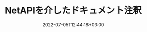 ---
############################# Static ############################
layout: "product"
date: 2022-07-05T12:44:18+03:00
draft: false

product: "Annotation"
product_tag: "annotation"
platform: "Net"
platform_tag: "net"

############################# Head ############################
head_title: "NetドキュメントアノテーションAPI| PDF WordExcelPPTX画像の表示と注釈"
head_description: "Netドキュメント注釈API。 PDF Word DOCX、Excel XLSX、PPTX、EML EMLX、VSS VSD、OTP、CAD、および画像ファイル形式の表示、タグ付け、コメント、および注釈付け."

############################# Header ############################
title: "NetAPIを介したドキュメント注釈"
description: "外部ソフトウェアをインストールせずに、PDF、HTML、MS Office、およびその他のドキュメント形式を表示および注釈付けする機能を備えたNetアプリケーションを構築します."
button:
    enable: true
    icon: "fas fa-arrow-down"
    label: "無料トライアルをダウンロード"
    link: "https://downloads.groupdocs.com/annotation/net"

############################# SubMenu ############################
submenu:
    enable: true
    
    left:
        img_alt: "GroupDocs.Annotation for Net"
        image: "https://www.groupdocs.cloud/templates/groupdocs/images/product-logos/groupdocs-annotation-net.png"
        product: "GroupDocs.Annotation"
        platform: "Net"

    middle:
        button:
            - link: "#overview"
              text: "概要"

            - link: "#features"
              text: "特徴"

            - link: "#support"
              text: "サポート"

            - link: "https://products.groupdocs.app/annotation"
              text: "ライブデモ"

            - link: "https://purchase.groupdocs.com/pricing/annotation/net"
              text: "価格設定"

    right:
        link_download: "https://downloads.groupdocs.com/annotation"
        link_learn: "https://docs.groupdocs.com/annotation/net/"
        link_buy: "https://purchase.groupdocs.com"

############################# Overview ############################
overview:
    enable: true
    content: |
      GroupDocs.Annotation Net APIは、Android、MacOS、Linux、Windowsなどのさまざまなプラットフォームやオペレーティングシステムでドキュメントの注釈を操作できるようにする製品です。 GroupDocs.Annotationは、多くの利点を提供するシンプルなAPIを備えたライブラリを提供します。たとえば、データの機密性を維持する必要がある場合、ライブラリを操作するために必要な電力を選択する必要がある場合、または注釈を使用して作業を部分的に変更する必要がある場合、ライブラリは非常に優れています。軽量で柔軟性があります。

        GroupDocs.Annotation for Net APIを使用すると、テキスト、ポリライン、エリア、アンダーライン、ポイント、透かし、矢印、楕円、テキスト置換、距離、テキストフィールド、リソース編集などのさまざまな種類の注釈を操作できます。 。また、PDF、HTML、Microsoft Office Word、Excelスプレッドシート、PowerPointプレゼンテーション、Visio、Outlook電子メール、画像、メタファイル、CAD描画、その他のさまざまな形式など、最も一般的なドキュメント形式をサポートしています。 APIは、ドキュメントページのサムネイルを取得する機能を提供し、PDFファイルとの間の注釈のインポートとエクスポートをサポートします。

        ライブラリを使用して、[追加]（/annotation/net/add/bmp/）、[編集]（/annotation/net/edit/bmp/）、[エキス]（/annotation/net/extract/bmp/） および[消去]（/annotation/net/remove/bmp/） ドキュメントからの注釈、ドキュメントのローテーション、サムネイルソリューションの変更、これはすべての可能性の完全なリストではありません。また、サポートされているすべてのドキュメント形式内の要件に従って注釈プロパティをカスタマイズするための包括的なデータオブジェクトのセットも提供します。

        Net APIのGroupDocs.Annotationの操作は非常に簡単で、いくつかの基本的な手順で構成されています。最初にライセンスを設定し、次に操作するファイルを選択し、ドキュメントの注釈（削除/編集/抽出/削除）を使用して何らかの方法で操作し、結果を保存する必要があります。詳細については、製品の[ドキュメント]（https://docs.groupdocs.com/annotation/net/getting-started/） または[例]（https://github.com/groupdocs-annotation/GroupDocs.Annotation-for-.Net） セット。

        GroupDocs.Annotationは定期的に更新され、お客様をサポ​​ートします。いつでも質問したり、アイデアを送信したり、新しいもののニーズについて教えてください。新しいバージョンで喜んで実装します。
    tabs:
      enable: true
      
      ## TAB ONE ##
      tab_one:
        description: |
          以下は、Net用のGroupDocs.Annotationの概要です。
      
        right:
          enable: true
          icon: "fab fa-html5"
          title: "概要"
          content: |
            *注釈を追加
            *注釈のエクスポート
            *注釈のインポート
            *返信ベースのコメント
            *注釈の互換性
      
      ## TAB TWO ##
      tab_two:
        description: |
          GroupDocs.Annotation for Netは、Microsoft Office、PDF、画像など、一般的な[ドキュメントファイル形式]（https://docs.groupdocs.com/annotation/net/supported-document-formats/）をすべてサポートしています。
        left:
          enable: true
          table:
            # table loop
            - title: "Microsoft Office Formats"
              content: |
                * **Word**: [DOC](/annotation/net/add/doc/), [DOCX](/annotation/net/add/docx/), [DOCM](/annotation/net/add/docm/), [DOT](/annotation/net/add/dot/), [DOTX](/annotation/net/add/dotx/), [RTF](/annotation/net/add/rtf/)
                * **Excel**: [XLS](/annotation/net/add/xls/), [XLSX](/annotation/net/add/xlsx/), [XLSB](/annotation/net/add/xlsb/), [XLSM](/annotation/net/add/xlsm/)
                * **PowerPoint**: [PPT](/annotation/net/add/ppt/), [PPTX](/annotation/net/add/pptx/), [PPS](/annotation/net/add/pps/), [PPSX](/annotation/net/add/ppsx/), [POTM](/annotation/net/add/potm/), [POTX](/annotation/net/add/potx/), [PPSM](/annotation/net/add/ppsm/), [PPTM](/annotation/net/add/pptm/), [WMF](/annotation/net/add/wmf/), [EMF](/annotation/net/add/emf/)
                * **Outlook**: [EML](/annotation/net/add/eml/), [EMLX](/annotation/net/add/emlx/), [MSG](/annotation/net/add/msg/)
                * **Visio**: [VSS](/annotation/net/add/vss/), [VST](/annotation/net/add/vst/), [VSD](/annotation/net/add/vsd/), [VSDX](/annotation/net/add/vsdx/), [VSX](/annotation/net/add/vsx/)

        right:
          enable: true
          table:
            # table loop
            - title: "その他のフォーマット"
              content: |
                * **Portable**: [PDF](/annotation/net/add/pdf/) (PDF/A-1a, PDF/A-1b, PDF/A-2a)
                * **OpenDocument**: [ODT](/annotation/net/add/odt/), [ODS](/annotation/net/add/ods/), [ODP](/annotation/net/add/odp/)
                * **Images**: [BMP](/annotation/net/add/bmp/), [JPG](/annotation/net/add/jpg/), [JPEG](/annotation/net/add/jpeg/), [TIFF](/annotation/net/add/tiff/), [TIF](/annotation/net/add/tif/), [PNG](/annotation/net/add/png/), [GIF](/annotation/net/add/gif/), [DCM](/annotation/net/add/dcm/), [DICOM](/annotation/net/add/dicom/)
                * **AutoCAD**: [DWG](/annotation/net/add/dwg/), [DXF](/annotation/net/add/dxf/), [CAD](/annotation/net/add/cad/)
                * **Other**: [HTM](/annotation/net/add/htm/), [HTML](/annotation/net/add/html/), [CSV](/annotation/net/add/csv/), [DJVU](/annotation/net/add/djvu/), [OTP](/annotation/net/add/otp/), [OTT](/annotation/net/add/ott/)

      ## TAB THREE ##
      tab_three:
        description: |
          GroupDocs.Annotation for Netは、次のオペレーティングシステム、フレームワーク、およびパッケージマネージャーをサポートしています。
      
        left:
          enable: true
          table:
            - icon: "fab fa-windows"
              title: "オペレーティングシステム"
              content: |
                * Windowsデスクトップ（x86およびx64）
                * Windows Server（x86およびx64）
                * Windows Azure
                * Linux
                * マックOS

            - icon: "fas fa-code"
              title: "サポートされているフレームワーク"
              content: |
                * .NET Standard 2.0
                * .NETFramework2.0以降
                * .NETCore2.0以降
                * MonoFramework1.2以降

        right:
          enable: true
          table:
            - icon: "fas fa-box"
              title: "パッケージマネージャー"
              content: |
                * NuGet
            
            - icon: "fas fa-tools"
              title: "開発環境"
              content: |
                * Microsoft Visual Studio
                * Xamarin.Android
                * Xamarin.IOS
                * Xamarin.Mac
                * MonoDevelop

############################# Features ############################
features:
    enable: true
    title: "GroupDocs.Annotation for Net Features"

    feature:
      - icon: "fas fa-copy"
        link: "https://docs.groupdocs.com/annotation/net/basic-usage/"
        content: "注釈と返信の追加、編集、削除"

      - icon: "fas fa-eye"
        link: "https://docs.groupdocs.com/annotation/net/export-annotations/"
        content: "注釈をドキュメントにエクスポート"

      - icon: "fas fa-bolt"
        link: "https://docs.groupdocs.com/annotation/net/evaluation-limitations-and-licensing-of-groupdocs-annotation/"
        content: "従量制ライセンス–APIの使用状況に応じて支払うことで請求を管理"
      
      - icon: "fas fa-code"
        link: "https://docs.groupdocs.com/annotation/net/extract-annotations-from-document/"
        content: "ドキュメントのすべての注釈を取得するための単一の関数呼び出し"

      - icon: "fas fa-cloud"
        link: "https://docs.groupdocs.com/annotation/net/add-point-annotation/"
        content: "ポイント注釈に値を割り当てるか、既存のポイント値を移動します"

      - icon: "fas fa-remove-format"
        link: "https://docs.groupdocs.com/annotation/net/add-link-annotation/"
        content: "PDF、Word、PowerPointのスライドにリンク注釈を追加する"

      - icon: "fas fa-comment-slash"
        link: "https://docs.groupdocs.com/annotation/net/basic-usage/"
        content: "注釈の背景色を設定するか、ドキュメントからすべての注釈を削除します"

      - icon: "fas fa-border-all"
        link: "https://docs.groupdocs.com/annotation/net/generate-document-pages-preview/"
        content: "正確にPDFファイルに注釈を付ける–PDFドキュメントの画像表現とキャッシュページプレビューを取得"

      - icon: "fas fa-wrench"
        link: "https://docs.groupdocs.com/annotation/net/import-annotations/"
        content: "ドキュメントの画像表現でテキスト注釈のテキスト座標を取得する"

      - icon: "fas fa-columns"
        link: "https://docs.groupdocs.com/annotation/net/add-area-annotation/"
        content: "ユーザーコメントをエリアアノテーションとネストされたコメントのサポートにリンクする"

      - icon: "fas fa-file-word"
        link: "https://docs.groupdocs.com/annotation/net/add-arrow-annotation/"
        content: "特定のコンテンツを指すために矢印注釈を使用する"

      - icon: "fas fa-envelope"
        link: "https://docs.groupdocs.com/annotation/net/add-distance-annotation/"
        content: "距離注釈を使用して、オブジェクト間の距離を表す線を描画します"

      - icon: "fas fa-print"
        link: "https://docs.groupdocs.com/annotation/net/add-point-annotation/"
        content: "クリックするとウィンドウがポップしてコメントが追加されるポイントベースの注釈"

      - icon: "fas fa-file-archive"
        link: "https://docs.groupdocs.com/annotation/net/add-polyline-annotation/"
        content: "ポリライン注釈として作成された線分の接続シーケンスを作成します"

      - icon: "fas fa-lock"
        link: "https://docs.groupdocs.com/annotation/net/add-ellipse-annotation/"
        content: "直線セグメント、円弧セグメント、または両方の組み合わせを作成します"

      - icon: "fas fa-file-code"
        link: "https://docs.groupdocs.com/annotation/net/add-area-annotation/"
        content: "改訂の提案されたドキュメント領域にマークを付ける"
      
      - icon: "fas fa-fill-drip"
        link: "https://docs.groupdocs.com/annotation/net/add-image-annotation/"
        content: "PDF、図、Word、Excel、プレゼンテーション、画像に画像注釈を追加する"

      - icon: "fas fa-file-excel"
        link: "https://docs.groupdocs.com/annotation/net/add-annotation-to-the-document/"
        content: "ドキュメントにテキストフィールドとテキストベースのスタンプまたは透かしを追加する"

      - icon: "fas fa-heading"
        link: "https://docs.groupdocs.com/annotation/net/add-annotation-to-the-document/"
        content: "ドキュメント内の特定のテキストを取り消し線、下線、または置換"

      - icon: "fas fa-project-diagram"
        link: "https://docs.groupdocs.com/annotation/net/update-annotations/"
        content: "新しい高さと幅のパラメータを割り当てて、注釈のサイズを変更します"

      - icon: "fas fa-cube"
        link: "https://docs.groupdocs.com/annotation/net/generate-document-pages-preview/"
        content: "ドキュメントページのサムネイルを取得します。画像と図のさまざまな注釈付きドキュメントを管理する"

      - icon: "fab fa-uncharted"
        link: "https://docs.groupdocs.com/annotation/net/export-annotations/"
        content: "複数ページのTIFFファイルに注釈をエクスポートして操作する"
  
      - icon: "fab fa-uncharted"
        link: "https://docs.groupdocs.com/annotation/net/add-watermark-annotation/"
        content: "透かし注釈の垂直方向と水平方向の配置を調整する"
  
      - icon: "fab fa-uncharted"
        link: "https://docs.groupdocs.com/annotation/net/add-text-field-annotation/"
        content: "テキストフィールドのテキストの水平方向の配置を追加する"

      - icon: "fab fa-uncharted"
        link: "https://docs.groupdocs.com/annotation/net/document-text-info/"
        content: "ドキュメントのテキスト行（テキスト、幅、高さ、インデント）に関する情報を取得します"

    more_feature:
      - title: "複数のタイプの注釈のサポート"
        content: |
          GroupDocs.Annotation for .NETを使用すると、さまざまなタイプの注釈を操作できます。これにより、タスクでチームと協力しながら、コミュニケーションの自由と容易さが得られます。エリア注釈（エリアを長方形としてマークしてメモを追加）、ポイント注釈（ドキュメント内の任意のポイントにコメントを貼り付ける）、テキスト注釈（選択したテキストにコメントを追加）、取り消し線/下線注釈（段落に適用）、ポリライン注釈（図形とフリーハンドの線を描画）、矢印注釈（コメントが添付された矢印ポインター）、楕円注釈（楕円内にテキストを表示）、距離注釈（オブジェクト間の距離を表す線を描画）、リンク注釈（サポートされているドキュメント形式へのWebリンクを追加）、および注釈（テキストスタンプまたは透かしをドキュメントに追加できます）。

          ```cs
          //AnnotationInfoのリストを初期化します
          List<AnnotationInfo> annotations = new List<AnnotationInfo>();
          //テキスト注釈を初期化します
          AnnotationInfo textAnnotation = new AnnotationInfo
          {
            Box = new Rectangle((float)265.44, (float)153.86, 206, 36), Type = AnnotationType.Text 
          };
          //リストに注釈を追加します
          annotations.Add(textAnnotation);
          //入力ファイルストリームを取得します
          Stream inputFile = new FileStream("D:/input.pdf", FileMode.Open, File
          .ReadWrite);
          //注釈をエクスポートし、出力ファイルを保存します
          CommonUtilities.SaveOutputDocument(inputFile, annotations, DocumentType.Pdf);
          ```

############################# Support ############################
support:
    enable: true

############################# Solutions ############################
solutions:
    enable: true
    title: "GroupDocs.Annotationは、他の一般的な開発環境向けのドキュメント表示APIを提供します"

    solution:
        - img_alt: "GroupDocs.Annotation for Java"
          image: "https://www.groupdocs.cloud/templates/groupdocs/images/product-logos/groupdocs-annotation-java.png"
          product: "GroupDocs.Annotation"
          platform: "Java"
          link: "/annotation/java/"

############################# Back to top ###############################
back_to_top:
  enable: true
---